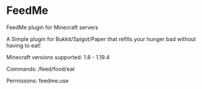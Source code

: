# FeedMe
FeedMe plugin for Minecraft servers

A Simple plugin for Bukkit/Spigot/Paper that refills your hunger bad without having to eat!

Minecraft versions supported: 1.8 - 1.19.4

Commands: /feed/food/eat

Permissons: feedme.use
